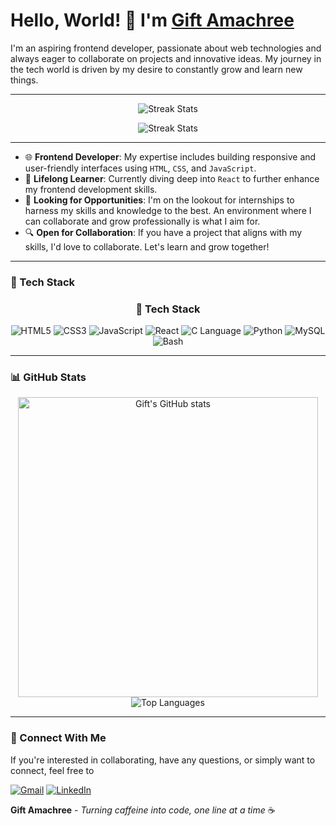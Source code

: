 
<h1>Hello, World! 👋 I'm <a href="https://github.com/jen67">Gift Amachree</a></h1>
I'm an aspiring frontend developer, passionate about web technologies and always eager to collaborate on projects and innovative ideas. My journey in the tech world is driven by my desire to constantly grow and learn new things.

---

<p align="center">
  <img src="https://github-readme-streak-stats.herokuapp.com/?user=jen67&theme=radical" alt="Streak Stats" />
</p>

<p align="center">
  <img src="https://github-readme-streak-stats.herokuapp.com/?user=jen67" alt="Streak Stats" />
</p>

---

- 🌐 **Frontend Developer**: My expertise includes building responsive and user-friendly interfaces using `HTML`, `CSS`, and `JavaScript`.
- 📘 **Lifelong Learner**: Currently diving deep into `React` to further enhance my frontend development skills.
- 🚀 **Looking for Opportunities**: I'm on the lookout for internships to harness my skills and knowledge to the best. An environment where I can collaborate and grow professionally is what I aim for.
- 🔍 **Open for Collaboration**: If you have a project that aligns with my skills, I'd love to collaborate. Let's learn and grow together!

---

<h3>🔧 Tech Stack</h3>

<h3 align="center">🔧 Tech Stack</h3>

<p align="center">
  <img src="https://img.icons8.com/color/30/html-5.png" alt="HTML5"/>
  <img src="https://img.icons8.com/color/30/css3.png" alt="CSS3"/>
  <img src="https://img.icons8.com/color/30/javascript.png" alt="JavaScript"/>
  <img src="https://img.icons8.com/color/30/react-native.png" alt="React"/>
  <img src="https://img.icons8.com/color/30/c-programming.png" alt="C Language"/>
  <img src="https://img.icons8.com/color/30/python.png" alt="Python"/>
  <img src="https://img.icons8.com/color/30/mysql.png" alt="MySQL"/>
  <img src="https://img.icons8.com/color/30/console.png" alt="Bash"/>
</p>

---

<h3>📊 GitHub Stats</h3>

<p align="center">
  <img src="https://github-readme-stats.vercel.app/api?username=jen67&show_icons=true&count_private=true&theme=radical" width="480" alt="Gift's GitHub stats" />
  <img src="https://github-readme-stats.vercel.app/api/top-langs/?username=jen67&layout=compact&theme=radical" alt="Top Languages" />
</p>

---

<h3>🔗 Connect With Me</h3>

If you're interested in collaborating, have any questions, or simply want to connect, feel free to

<p>
  <a href="mailto:amakrigift2000@gmail.com"><img src="https://img.shields.io/badge/Email-D14836?style=for-the-badge&logo=gmail&logoColor=white" alt="Gmail"></a>
  <a href="https://www.linkedin.com/in/gift-amachree-8a523623b/"><img src="https://img.shields.io/badge/LinkedIn-0077B5?style=for-the-badge&logo=linkedin&logoColor=white" alt="LinkedIn"></a>
</p>


**Gift Amachree** - _Turning caffeine into code, one line at a time_ ☕️
